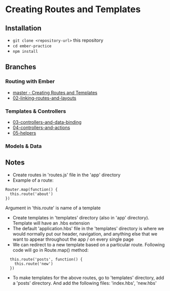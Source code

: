 # Creating Routes and Templates

## Installation

* `git clone <repository-url>` this repository
* `cd ember-practice`
* `npm install`

## Branches

### Routing with Ember
* [master - Creating Routes and Templates](https://github.com/graceleaper/ember-intro/tree/master)
* [02-linking-routes-and-layouts](https://github.com/graceleaper/ember-intro/tree/02-linking-routes-and-layouts)

### Templates & Controllers
* [03-controllers-and-data-binding](https://github.com/graceleaper/ember-intro/tree/03-controllers-and-data-binding)
* [04-controllers-and-actions](https://github.com/graceleaper/ember-intro/tree/04-controllers-and-actions)
* [05-helpers](https://github.com/graceleaper/ember-intro/tree/05-helpers)

### Models & Data

## Notes

- Create routes in 'routes.js' file in the 'app' directory
- Example of a route:

```
Router.map(function() {
  this.route('about')
})
```

Argument in 'this.route' is name of a template

- Create templates in 'templates' directory (also in 'app' directory). Template will have an .hbs extension
- The default 'application.hbs' file in the 'templates' directory is where we would normally put our header, navigation, and anything else that we want to appear throughout the app / on every single page
- We can redirect to a new template based on a particular route. Following code will go in Route.map() method:

```
  this.route('posts', function() {
    this.route('new')
  })
```
- To make templates for the above routes, go to 'templates' directory, add a 'posts' directory. And add the following files: 'index.hbs', 'new.hbs'
